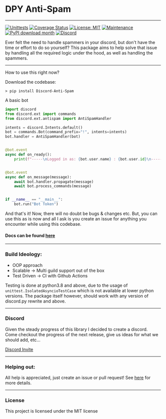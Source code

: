 # DPY Anti-Spam
---

[![Unittests](https://github.com/Skelmis/DPY-Anti-Spam/actions/workflows/unittesting.yml/badge.svg?branch=master)](https://github.com/Skelmis/DPY-Anti-Spam/actions/workflows/unittesting.yml)
[![Coverage Status](https://coveralls.io/repos/github/Skelmis/DPY-Anti-Spam/badge.svg?branch=master)](https://coveralls.io/github/Skelmis/DPY-Anti-Spam?branch=master)
[![License: MIT](https://img.shields.io/badge/License-MIT-yellow.svg)](https://opensource.org/licenses/MIT)
[![Maintenance](https://img.shields.io/badge/Maintained%3F-yes-green.svg)](https://github.com/Skelmis/DPY-Anti-Spam/graphs/commit-activity)
[![PyPI download month](https://img.shields.io/pypi/dm/Discord-Anti-Spam.svg)](https://pypi.python.org/pypi/Discord-Anti-Spam/)
[![Discord](https://img.shields.io/discord/780784732484141077.svg?label=&logo=discord&logoColor=ffffff&color=7389D8&labelColor=6A7EC2)](https://discord.gg/BqPNSH2jPg)

Ever felt the need to handle spammers in your discord, but don't have the time or effort to do so yourself? 
This package aims to help solve that issue by handling all the required logic under the hood, as well as handling the spammers.

---
How to use this right now?

Download the codebase:
```
> pip install Discord-Anti-Spam
```

A basic bot

```python
import discord
from discord.ext import commands
from discord.ext.antispam import AntiSpamHandler

intents = discord.Intents.default()
bot = commands.Bot(command_prefix="!", intents=intents)
bot.handler = AntiSpamHandler(bot)


@bot.event
async def on_ready():
    print(f"-----\nLogged in as: {bot.user.name} : {bot.user.id}\n-----")


@bot.event
async def on_message(message):
    await bot.handler.propagate(message)
    await bot.process_commands(message)


if __name__ == "__main__":
    bot.run("Bot Token")
```

And that's it!
Now, there will no doubt be bugs & changes etc. But, you can use this as is now and all I ask is you create an issue for anything you encounter while using this codebase.

#### Docs can be found [here](https://dpy-anti-spam.readthedocs.io/en/latest/?)

---

### Build Ideology:
- OOP approach 
- Scalable -> Multi guild support out of the box
- Test Driven -> CI with Github Actions

Testing is done at python3.8 and above, due to the usage of `unittest.IsolatedAsyncioTestCase` which
is not available at lower python versions. The package itself however, should work with
any version of discord.py rewrite and above.

---

### Discord

Given the steady progress of this library I decided to create a discord.
Come checkout the progress of the next release, give us ideas for what we should add, etc...

[Discord Invite](https://discord.gg/BqPNSH2jPg)

---

### Helping out:
All help is appreciated, just create an issue or pull request!
See [here](https://github.com/Skelmis/DPY-Anti-Spam/blob/master/CONTRIBUTING.md) for more details.

---

### License
This project is licensed under the MIT license
